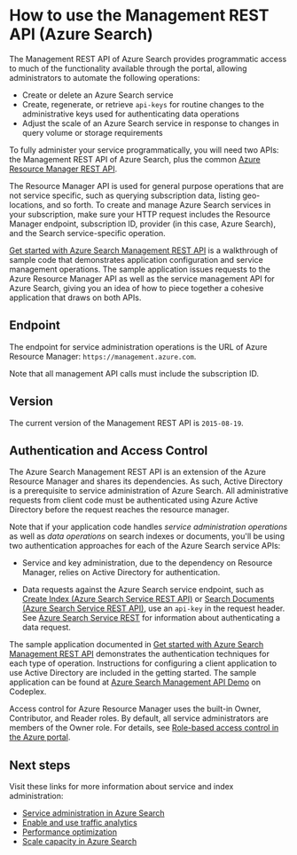<properties
	pageTitle="How to use the Management REST API (Azure Search) | Microsoft Azure"
	description="Administer your hosted cloud Azure Search service using a Management REST API"
	services="search"
	documentationCenter=""
	authors="HeidiSteen"
	manager="jhubbard"
	editor=""/>

<tags
	ms.service="search"
	ms.devlang="rest-api"
	ms.workload="search"
	ms.topic="article"
	ms.tgt_pltfrm="na"
	ms.date="10/28/2016"
	ms.author="heidist"/>

# How to use the Management REST API (Azure Search)

The Management REST API of Azure Search provides programmatic access to much of the functionality available through the portal, allowing administrators to automate the following operations:

-  Create or delete an Azure Search service
-  Create, regenerate, or retrieve `api-keys` for routine changes to the administrative keys used for authenticating data operations
-  Adjust the scale of an Azure Search service in response to changes in query volume or storage requirements

To fully administer your service programmatically, you will need two APIs: the Management REST API of Azure Search, plus the common [Azure Resource Manager REST API](http://msdn.microsoft.com/library/azure/dn790568.aspx).

The Resource Manager API is used for general purpose operations that are not service specific, such as querying subscription data, listing geo-locations, and so forth. To create and manage Azure Search services in your subscription, make sure your HTTP request includes the Resource Manager endpoint, subscription ID, provider (in this case, Azure Search), and the Search service-specific operation.

[Get started with Azure Search Management REST API](http://go.microsoft.com/fwlink/p/?LinkId=516968) is a walkthrough of sample code that demonstrates application configuration and service management operations. The sample application issues requests to the Azure Resource Manager API as well as the service management API for Azure Search, giving you an idea of how to piece together a cohesive application that draws on both APIs.

## Endpoint

The endpoint for service administration operations is the URL of Azure Resource Manager: `https://management.azure.com`.

Note that all management API calls must include the subscription ID.

## Version

The current version of the Management REST API is `2015-08-19`.

## Authentication and Access Control

The Azure Search Management REST API is an extension of the Azure Resource Manager and shares its dependencies. As such, Active Directory is a prerequisite to service administration of Azure Search. All administrative requests from client code must be authenticated using Azure Active Directory before the request reaches the resource manager.

Note that if your application code handles *service administration operations* as well as *data operations* on search indexes or documents, you'll be using two authentication approaches for each of the Azure Search service APIs:

-   Service and key administration, due to the dependency on Resource Manager, relies on Active Directory for authentication.

-   Data requests against the Azure Search service endpoint, such as [Create Index &#40;Azure Search Service REST API&#41;](../Topic/Create%20Index%20(Azure%20Search%20Service%20REST%20API).md) or [Search Documents &#40;Azure Search Service REST API&#41;](../Topic/Search%20Documents%20(Azure%20Search%20Service%20REST%20API).md), use an `api-key` in the request header. See [Azure Search Service REST](../Topic/Azure%20Search%20Service%20REST.md) for information about authenticating a data request.

The sample application documented in [Get started with Azure Search Management REST API](http://go.microsoft.com/fwlink/p/?LinkId=516968) demonstrates the authentication techniques for each type of operation. Instructions for configuring a client application to use Active Directory are included in the getting started. The sample application can be found at [Azure Search Management API Demo](https://azuresearchmgmtapi.codeplex.com/) on Codeplex.

Access control for Azure Resource Manager uses the built-in Owner, Contributor, and Reader roles. By default, all service administrators are members of the Owner role. For details, see [Role-based access control in the Azure portal](http://azure.microsoft.com/documentation/articles/role-based-access-control-configure/).

## Next steps

Visit these links for more information about service and index administration:

- [Service administration in Azure Search](https://azure.microsoft.com/documentation/articles/search-manage/)
- [Enable and use traffic analytics](https://azure.microsoft.com/documentation/articles/search-traffic-analytics/)
- [Performance optimization](https://azure.microsoft.com/documentation/articles/search-performance-optimization/)
- [Scale capacity in Azure Search](https://azure.microsoft.com/documentation/articles/search-capacity-planning/)
